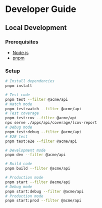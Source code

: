 # Developer Guide

## Local Development

### Prerequisites

- [Node.js](https://nodejs.org/en/download)
- [pnpm](https://pnpm.io/installation)

### Setup

```sh
# Install dependencies
pnpm install

# Test code
pnpm test --filter @acme/api
# Watch mode
pnpm test:watch --filter @acme/api
# Test coverage
pnpm test:cov --filter @acme/api
npx serve ./apps/api/coverage/lcov-report
# Debug mode
pnpm test:debug --filter @acme/api
# E2E test
pnpm test:e2e --filter @acme/api

# Development mode
pnpm dev --filter @acme/api

# Build code
pnpm build --filter @acme/api

# Production mode
pnpm start --filter @acme/api
# Debug mode
pnpm start:debug --filter @acme/api
# Production mode
pnpm start:prod --filter @acme/api
```

